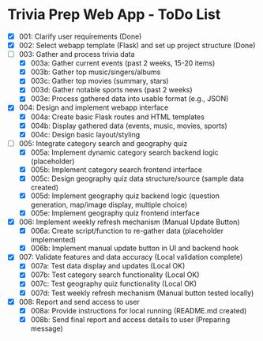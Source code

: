 # Trivia Prep Web App - ToDo List

- [X] 001: Clarify user requirements (Done)
- [X] 002: Select webapp template (Flask) and set up project structure (Done)
- [ ] 003: Gather and process trivia data
    - [X] 003a: Gather current events (past 2 weeks, 15-20 items)
    - [X] 003b: Gather top music/singers/albums
    - [X] 003c: Gather top movies (summary, stars)
    - [X] 003d: Gather notable sports news (past 2 weeks)
    - [X] 003e: Process gathered data into usable format (e.g., JSON)
- [X] 004: Design and implement webapp interface
    - [X] 004a: Create basic Flask routes and HTML templates
    - [X] 004b: Display gathered data (events, music, movies, sports)
    - [X] 004c: Design basic layout/styling
- [ ] 005: Integrate category search and geography quiz
    - [X] 005a: Implement dynamic category search backend logic (placeholder)
    - [X] 005b: Implement category search frontend interface
    - [X] 005c: Design geography quiz data structure/source (sample data created)
    - [X] 005d: Implement geography quiz backend logic (question generation, map/image display, multiple choice)
    - [X] 005e: Implement geography quiz frontend interface
- [X] 006: Implement weekly refresh mechanism (Manual Update Button)
    - [X] 006a: Create script/function to re-gather data (placeholder implemented)
    - [X] 006b: Implement manual update button in UI and backend hook
- [X] 007: Validate features and data accuracy (Local validation complete)
    - [X] 007a: Test data display and updates (Local OK)
    - [X] 007b: Test category search functionality (Local OK)
    - [X] 007c: Test geography quiz functionality (Local OK)
    - [X] 007d: Test weekly refresh mechanism (Manual button tested locally)
- [X] 008: Report and send access to user
    - [X] 008a: Provide instructions for local running (README.md created)
    - [X] 008b: Send final report and access details to user (Preparing message)
